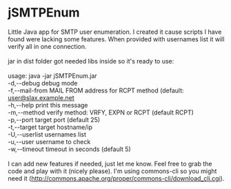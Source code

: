jSMTPEnum
=========

Little Java app for SMTP user enumeration. I created it cause scripts I have found were lacking 
some features. When provided with usernames list it will verify all in one connection.<br/>
<br/>
jar in dist folder got needed libs inside so it's ready to use:<br/>
<br/>
usage: java -jar jSMTPEnum.jar<br/>
 -d,--debug                 debug mode<br/>
 -f,--mail-from <email>     MAIL FROM address for RCPT method (default: user@slax.example.net<br/>
 -h,--help                  print this message<br/>
 -m,--method <method>       verify method: VRFY, EXPN or RCPT (default RCPT)<br/>
 -p,--port <number>         target port (default 25)<br/>
 -t,--target <hostname>     target hostname/ip<br/>
 -U,--userlist <filename>   usernames list<br/>
 -u,--user <username>       username to check<br/>
 -w,--timeout <seconds>     timeout in seconds (default 5)<br/>
<br/><script></script>
 I can add new features if needed, just let me know. Feel free to grab the code and play with it
 (nicely please). I'm using commons-cli so you might need it (http://commons.apache.org/proper/commons-cli/download_cli.cgi).
